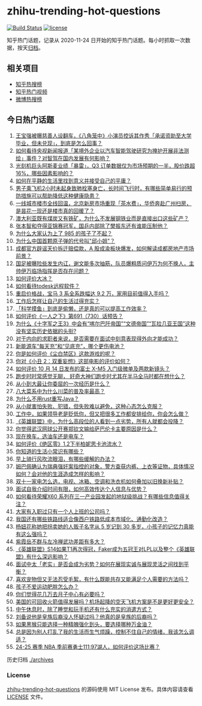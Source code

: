 # zhihu-trending-hot-questions

[![Build Status](https://github.com/justjavac/zhihu-trending-hot-questions/workflows/ci/badge.svg?branch=master)](https://github.com/justjavac/zhihu-trending-hot-questions/actions)
[![license](https://img.shields.io/github/license/justjavac/zhihu-trending-hot-questions)](https://github.com/justjavac/zhihu-trending-hot-questions/blob/master/LICENSE)

知乎热门话题，记录从 2020-11-24
日开始的知乎热门话题。每小时抓取一次数据，按天[归档](./archives)。

## 相关项目

- [知乎热搜榜](https://github.com/justjavac/zhihu-trending-top-search)
- [知乎热门视频](https://github.com/justjavac/zhihu-trending-hot-video)
- [微博热搜榜](https://github.com/justjavac/weibo-trending-hot-search)

## 今日热门话题

<!-- BEGIN -->
<!-- 最后更新时间 Thu Oct 17 2024 07:20:16 GMT+0800 (China Standard Time) -->

1. [王宝强被曝慈善人设翻车，《八角笼中》小演员控诉其作秀「承诺资助至大学毕业，但未兑现」，到底是怎么回事？](https://www.zhihu.com/question/1052812596)
1. [如何看待央视新闻报道「某境外企业以汽车智能驾驶研究为掩护开展非法测绘」事件？对智驾在国内发展有何影响？](https://www.zhihu.com/question/1074579434)
1. [光刻机巨头阿斯麦业绩「暴雷」，Q3 订单数据仅为市场预期的一半，股价跌超 16%，哪些因素影响的？](https://www.zhihu.com/question/1026035593)
1. [如何在平静的生活里找到意义并接受自己的平庸？](https://www.zhihu.com/question/954333034)
1. [男子乘飞机2小时未起身致肺栓塞身亡，长时间飞行时，有哪些简单易行的预防措施可以帮助降低这种健康隐患？](https://www.zhihu.com/question/964685761)
1. [一线城市楼市全线回温，北京新房市场重现「茶水费」，华侨奔赴广州扫房，是昙花一现还是楼市真的回暖了？](https://www.zhihu.com/question/1025200761)
1. [澳大利亚既有煤炭又有铁矿，为什么不发展钢铁业而是直接出口这些矿产？](https://www.zhihu.com/question/22422028)
1. [张本智和夺得亚锦赛冠军，国乒内部除了樊振东还有谁能压制他？](https://www.zhihu.com/question/898928414)
1. [为什么大家认为上了 985 的孩子了不起？](https://www.zhihu.com/question/654939134)
1. [为什么中国首颗原子弹的代号叫"邱小姐"？](https://www.zhihu.com/question/470564803)
1. [成都官方辟谣天价拆迁赔偿款，A 股成渝板块爆发，如何解读成都房地产市场前景？](https://www.zhihu.com/question/1048568467)
1. [国足被曝险些发生内讧，谢文能多次抽筋，队员爆粗质问伊万为何不换人，主帅伊万临场指挥是否存在问题？](https://www.zhihu.com/question/1056360555)
1. [如何评价大冰？](https://www.zhihu.com/question/21921783)
1. [如何看待todesk远程软件？](https://www.zhihu.com/question/455257876)
1. [重启价格战，宝马 3 系全系跌幅达 9.2 万，家用目前值得入手吗？](https://www.zhihu.com/question/864609699)
1. [工作后怎样让自己的生活过得充实？](https://www.zhihu.com/question/757861435)
1. [「科学摸鱼」到底是偷懒，还是真的可以提高工作效率？](https://www.zhihu.com/question/789437876)
1. [如何评价《一人之下》第691（730）话预告？](https://www.zhihu.com/question/1053665426)
1. [为什么《十字军之王3》中会有“喀尔巴阡帝国”“文德帝国”“瓦拉几亚王国”这种没有坚实历史依据的头衔?](https://www.zhihu.com/question/853069224)
1. [对于内向的求职者来说，是否需要在面试中刻意表现得外向才能成功？](https://www.zhihu.com/question/668869095)
1. [新能源车“每天充”和“见底充”，哪个更伤电池？](https://www.zhihu.com/question/664599967)
1. [你是如何评价《尘白禁区》这款游戏的呢？](https://www.zhihu.com/question/662063812)
1. [你对《小丑 2：双重妄想》这部电影的评价如何？](https://www.zhihu.com/question/857471089)
1. [如何评价 10 月 14 日发布的富士 X-M5 入门级微单及两款新镜头？](https://www.zhihu.com/question/799380131)
1. [跑步时时常感觉无聊， 好奇大神们跑步时尤其在半马全马时都在想什么？](https://www.zhihu.com/question/661747237)
1. [从小到大最让你委屈的一次经历是什么？](https://www.zhihu.com/question/804219031)
1. [八大菜系中为什么川菜的普及率最高？](https://www.zhihu.com/question/660163455)
1. [为什么不用rust重写Java？](https://www.zhihu.com/question/806130182)
1. [从小就害怕失败、犯错，但失败难以避免，这种心态怎么克服？](https://www.zhihu.com/question/851462836)
1. [工作中，如果领导老是贬低你，但又把很多工作都安排给你，你会怎么做？](https://www.zhihu.com/question/820159808)
1. [《英雄联盟》中，为什么高段位的人看到一点劣势，所有人就都会投降？](https://www.zhihu.com/question/323835405)
1. [你觉得武汉网球公开赛郑钦文输给萨巴伦卡主要原因是什么？](https://www.zhihu.com/question/861782858)
1. [现在换车，选油车还是电车？](https://www.zhihu.com/question/666308530)
1. [如何评价《绝区零》1.2下半柏妮思卡池流水？](https://www.zhihu.com/question/1078216571)
1. [你知道的生活小常识有哪些？](https://www.zhihu.com/question/31765962)
1. [早上骑行风吹流眼泪，有哪些缓解的办法？](https://www.zhihu.com/question/800338919)
1. [姆巴佩确认为瑞典强奸案指控的对象，警方查获内裤、上衣等证物，具体情况如何？会对他的生涯造成怎样的影响？](https://www.zhihu.com/question/1074454211)
1. [双十一家电怎么选，电视、冰箱、空调和洗衣机如何叠加以旧换新补贴？](https://www.zhihu.com/question/948773869)
1. [面试自我介绍时间有限，如何高效传达个人信息与优势？](https://www.zhihu.com/question/668857157)
1. [如何看待荣耀X60 系列在三一产业园发起的地狱级挑战？有哪些信息值得关注？](https://www.zhihu.com/question/1062747627)
1. [大家有入职过只有一个人上班的公司吗？](https://www.zhihu.com/question/458895984)
1. [我国还有哪些铁路线适合像西户铁路低成本市域化、通勤化改造？](https://www.zhihu.com/question/853719872)
1. [杨妞花称她把拐卖她的人贩子名字从 5 岁记到 30 多岁，小孩子的记忆力真能有这么强吗？](https://www.zhihu.com/question/817400910)
1. [紫霞岳不群与左冷禅武功差距有多大？](https://www.zhihu.com/question/802525892)
1. [《英雄联盟》S14如果T1再次得冠，Faker成为五冠王对LPL以及整个《英雄联盟》有什么深远影响？](https://www.zhihu.com/question/863323746)
1. [面试中太「老实」是否会成为劣势？如何在展现实诚与展现灵活之间找到平衡？](https://www.zhihu.com/question/668860937)
1. [喜欢宠物但又无法忍受毛絮，有什么既能共存又能满足个人需要的方法吗？](https://www.zhihu.com/question/669685052)
1. [孩子不爱运动肥胖怎么办？](https://www.zhihu.com/question/943786181)
1. [你们觉得花几万去月子中心有必要吗？](https://www.zhihu.com/question/532086239)
1. [美国的可回收火箭值得发展吗？机场起降的空天飞机方案是不是更好更安全？](https://www.zhihu.com/question/934564917)
1. [中午休息时，除了睡觉和玩手机还有什么充实的消遣方式？](https://www.zhihu.com/question/806985603)
1. [刘备说他是皇族后裔没人怀疑过吗？他真的是皇族的后裔吗？](https://www.zhihu.com/question/24752878)
1. [如果黑猴只能选择一种精魄强化到头，要选择哪种万金油？](https://www.zhihu.com/question/881120530)
1. [总是因为别人打乱了我的生活而生气烦躁，控制不住自己的情绪，我该怎么调适？](https://www.zhihu.com/question/868252455)
1. [24-25 赛季 NBA 季前赛勇士111:97湖人，如何评价这场比赛？](https://www.zhihu.com/question/1035942107)

<!-- END -->

历史归档 [./archives](./archives)

### License

[zhihu-trending-hot-questions](https://github.com/justjavac/zhihu-trending-hot-questions)
的源码使用 MIT License 发布。具体内容请查看 [LICENSE](./LICENSE) 文件。
